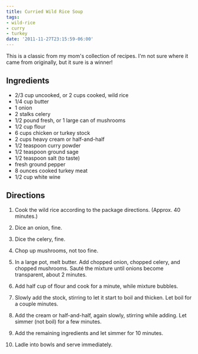 ```yaml
---
title: Curried Wild Rice Soup
tags:
- wild-rice
- curry
- turkey
date: '2011-11-27T23:15:59-06:00'
---
```

This is a classic from my mom's collection of recipes. I'm not sure
where it came from originally, but it sure is a winner!


## Ingredients

* 2/3 cup uncooked, or 2 cups cooked, wild rice
* 1/4 cup butter
* 1 onion
* 2 stalks celery
* 1/2 pound fresh, or 1 large can of mushrooms
* 1/2 cup flour
* 6 cups chicken or turkey stock
* 2 cups heavy cream or half-and-half
* 1/2 teaspoon curry powder
* 1/2 teaspoon ground sage
* 1/2 teaspoon salt (to taste)
* fresh ground pepper
* 8 ounces cooked turkey meat
* 1/2 cup white wine


## Directions

1.  Cook the wild rice according to the package directions. (Approx. 40 minutes.)

1.  Dice an onion, fine.

1.  Dice the celery, fine.

1.  Chop up mushrooms, not too fine.

1.  In a large pot, melt butter. Add chopped onion, chopped celery, and chopped mushrooms. Sauté the mixture until onions become transparent, about 2 minutes.

1.  Add half cup of flour and cook for a minute, while mixture bubbles.

1.  Slowly add the stock, stirring to let it start to boil and thicken. Let boil for a couple minutes.

1.  Add the cream or half-and-half, again slowly, stirring while adding. Let simmer (not boil) for a few minutes.

1.  Add the remaining ingredients and let simmer for 10 minutes.

1.  Ladle into bowls and serve immediately.

